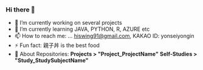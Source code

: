 ### Hi there 👋
- 🔭 I’m currently working on several projects
- 🌱 I’m currently learning JAVA, PYTHON, R, AZURE etc
- 📫 How to reach me: ... hiswing91@gmail.com, KAKAO ID: yonseiyongin
- ⚡ Fun fact: 親子丼 is the best food
- 💬 About Repositories: 
  **Projects > "Project_ProjectName"**
  **Self-Studies > "Study_StudySubjectName"**
<!--
**kdstheace/kdstheace** is a ✨ _special_ ✨ repository because its `README.md` (this file) appears on your GitHub profile.

Here are some ideas to get you started:



- 👯 I’m looking to collaborate on ...
- 🤔 I’m looking for help with ...


- 😄 Pronouns: ...

-->
